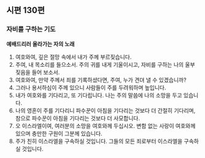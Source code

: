 ## 시편 130편

### 자비를 구하는 기도
**예배드리러 올라가는 자의 노래**
1. 여호와여, 깊은 절망 속에서 내가 주께 부르짖습니다.
2. 주여, 내 목소리를 들으소서. 주의 귀를 내게 기울이시고, 자비를 구하는 나의 울부짖음을 들어 보소서.
3. 여호와여, 만약 주께서 죄를 기록하셨다면, 주여, 누가 견뎌 낼 수 있겠습니까?
4. 그러나 용서하심이 주께 있으니 사람들이 주를 두려워하며 높입니다.
5. 내가 여호와를 기다리고, 또 기다립니다. 나는 주의 말씀에 나의 소망을 두고 있습니다.
6. 나의 영혼이 주를 기다리니 파수꾼이 아침을 기다리는 것보다 더 간절히 기다리며, 참으로 파수꾼이 아침을 기다리는 것보다 더 사모합니다.
7. 오 이스라엘이여, 여러분의 소망을 여호와께 두십시오. 변함 없는 사랑이 여호와께 있으며 충만한 구원이 그분께 있습니다.
8. 주가 친히 이스라엘을 구속하실 것입니다. 그들의 모든 죄로부터 이스라엘을 구속하실 것입니다.